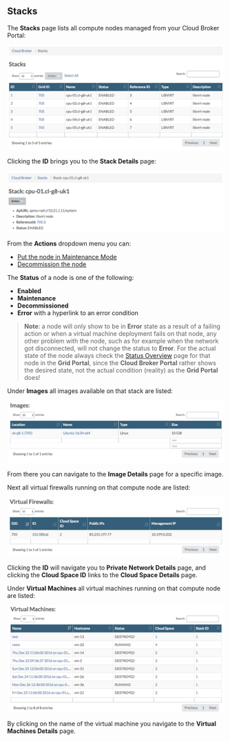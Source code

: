 ## Stacks

The **Stacks** page lists all compute nodes managed from your Cloud Broker Portal:

![](Stacks.png)

Clicking the **ID** brings you to the **Stack Details** page:

![](StackDetails.png)

From the **Actions** dropdown menu you can:
- [Put the node in Maintenance Mode](/Sysadmin/Maintenance/putting_node_in_maintenance_mode.md)
- [Decommission the node](/Sysadmin/Decommission/decommission_node.md)

The **Status** of a node is one of the following:
- **Enabled**
- **Maintenance**
- **Decommissioned**
- **Error** with a hyperlink to an error condition

> **Note**: a node will only show to be in **Error** state as a result of a failing action or when a virtual machine deployment fails on that node, any other problem with the node, such as for example when the network got disconnected, will not change the status to **Error**. For the actual state of the node always check the [Status Overview](/GridPortal/StatusOverview/StatusOverview.md) page for that node in the **Grid Portal**, since the **Cloud Broker Portal** rather shows the desired state, not the actual condition (reality) as the  **Grid Portal** does!

Under **Images** all images available on that stack are listed:

![](Images.png)

From there you can navigate to the **Image Details** page for a specific image.

Next all virtual firewalls running on that compute node are listed:

![](VirtualFirewalls.png)


Clicking the **ID** will navigate you to **Private Network Details** page, and clicking the **Cloud Space ID** links to the **Cloud Space Details** page.

Under **Virtual Machines** all virtual machines running on that compute node are listed:

![](VirtualMachines.png)

By clicking on the name of the virtual machine you navigate to the **Virtual Machines Details** page.
